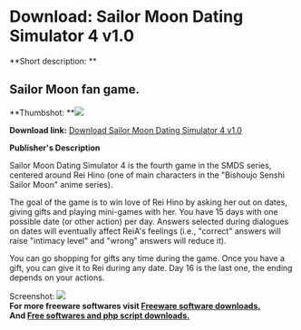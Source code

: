 # Download: Sailor Moon Dating Simulator 4 v1.0

**Short description: **

## Sailor Moon fan game.

  
**Thumbshot: **![](http://www.freewarefiles.com/screenshot/slrmoondtngsim4_md.jpg)   
  
**Download link:** [Download Sailor Moon Dating Simulator 4 v1.0](http://freesoftwares.boysofts.com/Sailor-Moon-Dating-Simulator_program_56476.html)  
  

**Publisher's Description**  
  

Sailor Moon Dating Simulator 4 is the fourth game in the SMDS series, centered
around Rei Hino (one of main characters in the "Bishoujo Senshi Sailor Moon"
anime series).

The goal of the game is to win love of Rei Hino by asking her out on dates,
giving gifts and playing mini-games with her. You have 15 days with one
possible date (or other action) per day. Answers selected during dialogues on
dates will eventually affect ReiA's feelings (i.e., "correct" answers will
raise "intimacy level" and "wrong" answers will reduce it).

You can go shopping for gifts any time during the game. Once you have a gift,
you can give it to Rei during any date. Day 16 is the last one, the ending
depends on your actions.

  
  
Screenshot: ![](http://www.freewarefiles.com/screenshot/slrmoondtngsim4.jpg)  
**For more freeware softwares visit [Freeware software downloads.](http://freesoftwares.boysofts.com/)**   
**And [Free softwares and php script downloads.](http://www.boysofts.com/)**

